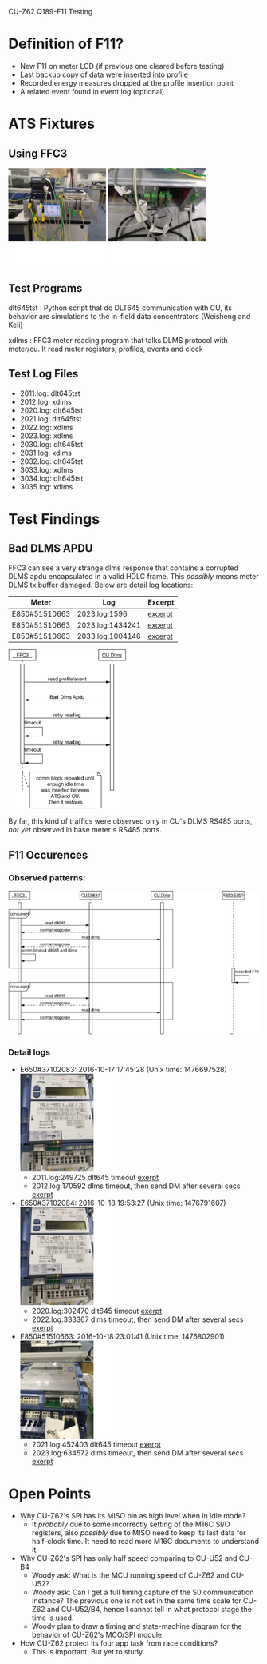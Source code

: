 
CU-Z62 Q189-F11 Testing

# Definition of F11?

- New F11 on meter LCD (if previous one cleared before testing)
- Last backup copy of data were inserted into profile
- Recorded energy measures dropped at the profile insertion point
- A related event found in event log (optional)

# ATS Fixtures

## Using FFC3

![ATS-Front](/q189-ats-front.png)
![ATS-Back](/q189-ats-back.png)

## Test Programs 

dlt645tst
: Python script that do DLT645 communication with CU, its behavior
are simulations to the in-field data concentrators (Weisheng and Keli)

xdlms
: FFC3 meter reading program that talks DLMS protocol with meter/cu. It
read meter registers, profiles, events and clock

## Test Log Files

- 2011.log: dlt645tst
- 2012.log: xdlms
- 2020.log: dlt645tst
- 2021.log: dlt645tst
- 2022.log: xdlms
- 2023.log: xdlms
- 2030.log: dlt645tst
- 2031.log: xdlms
- 2032.log: dlt645tst
- 3033.log: xdlms
- 3034.log: dlt645tst
- 3035.log: xdlms

# Test Findings
## Bad DLMS APDU

FFC3 can see a very strange dlms response that contains
a corrupted DLMS apdu encapsulated in a valid HDLC frame.
This *possibly* means meter DLMS tx buffer damaged. Below
are detail log locations:

| Meter         | Log              | Excerpt                                         |
|---------------|------------------|-------------------------------------------------|
| E850#51510663 | 2023.log:1596    | [excerpt](log-excerpt/2023-1096_2096.log)       |                                                |
| E850#51510663 | 2023.log:1434241 | [excerpt](log-excerpt/2023-1433741_1434741.log) |                                            |
| E850#51510663 | 2033.log:1004146 | [excerpt](log-excerpt/2033-1003646_1004646.log) |

![seq-diagram](bad-dlms-apdu-seq-eps-converted-to.png)

By far, this kind of traffics were observed only in CU's 
DLMS RS485 ports, *not yet* observed in base meter's RS485
ports.

## F11 Occurences

### Observed patterns:
![f11 pattern](f11-observation-eps-converted-to.png)

### Detail logs
- E650#37102083: 2016-10-17 17:45:28 (Unix time: 1476697528)
![setup-1](/setup-1.png)
    - 2011.log:249725 dlt645 timeout [exerpt](log-excerpt/2011.log.249725)
    - 2012.log:170592 dlms timeout, then send DM after several secs [exerpt](log-excerpt/2011.log.249725)
- E650#37102084: 2016-10-18 19:53:27 (Unix time: 1476791607) 
![setup-1](/setup-1.png)
    - 2020.log:302470 dlt645 timeout [exerpt](log-excerpt/2020.log.302470)
    - 2022.log:333367 dlms timeout, then send DM after several secs [exerpt](log-excerpt/2022.log.333367)
- E850#51510663: 2016-10-18 23:01:41 (Unix time: 1476802901)
![setup-2](/setup-2.png)
    - 2021.log:452403 dlt645 timeout [exerpt](log-excerpt/2021.log.452403)
    - 2023.log:634572 dlms timeout, then send DM after several secs [exerpt](log-excerpt/2023.log.634572)

# Open Points

- Why CU-Z62's SPI has its MISO pin as high level when in idle mode?
    - It *probably* due to some incorrectly setting of the M16C SI/O
    registers, also *possibly* due to MISO need to keep its last data
    for half-clock time. It need to read more M16C documents to 
    understand it.
- Why CU-Z62's SPI has only half speed comparing to CU-U52 and CU-B4
    - Woody ask: What is the MCU running speed of CU-Z62 and CU-U52?
    - Woody ask: Can I get a full timing capture of the S0 communication
    instance? The previous one is not set in the same time scale for CU-Z62
    and CU-U52/B4, hence I cannot tell in what protocol stage the time
    is used.
    - Woody plan to draw a timing and state-machine diagram for the behavior
    of CU-Z62's MCO/SPI module.
- How CU-Z62 protect its four app task from race conditions?
    - This is important. But yet to study.


